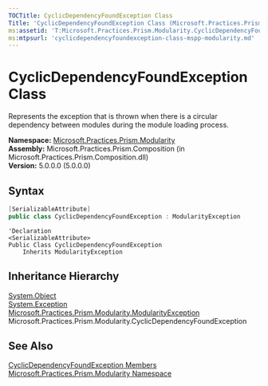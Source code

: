 ```yaml
---
TOCTitle: CyclicDependencyFoundException Class
Title: 'CyclicDependencyFoundException Class (Microsoft.Practices.Prism.Modularity)'
ms:assetid: 'T:Microsoft.Practices.Prism.Modularity.CyclicDependencyFoundException'
ms:mtpsurl: 'cyclicdependencyfoundexception-class-mspp-modularity.md'
---
```


# CyclicDependencyFoundException Class

Represents the exception that is thrown when there is a circular dependency between modules during the module loading process.

**Namespace:** [Microsoft.Practices.Prism.Modularity](/patterns-practices/reference/mspp-modularity-namespace)  
**Assembly:** Microsoft.Practices.Prism.Composition (in Microsoft.Practices.Prism.Composition.dll)  
**Version:** 5.0.0.0 (5.0.0.0)

## Syntax

```C#
[SerializableAttribute]
public class CyclicDependencyFoundException : ModularityException
```

```VB
'Declaration
<SerializableAttribute>
Public Class CyclicDependencyFoundException
	Inherits ModularityException
```

## Inheritance Hierarchy

[System.Object](http://msdn.microsoft.com/en-us/library/e5kfa45b)  
[System.Exception](http://msdn2.microsoft.com/en-us/library/c18k6c59)  
[Microsoft.Practices.Prism.Modularity.ModularityException](/patterns-practices/reference/modularityexception-class-mspp-modularity)  
Microsoft.Practices.Prism.Modularity.CyclicDependencyFoundException

## See Also

[CyclicDependencyFoundException Members](/patterns-practices/reference/cyclicdependencyfoundexception-members-mspp-modularity)  
[Microsoft.Practices.Prism.Modularity Namespace](/patterns-practices/reference/mspp-modularity-namespace)